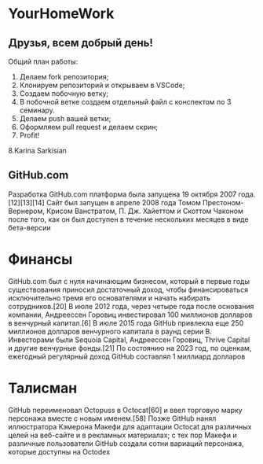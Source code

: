 # YourHomeWork

## Друзья, всем добрый день! 
Общий план работы:
1. Делаем fork репозитория;
2. Клонируем репозиторий и открываем в VSCode;
3. Создаем побочную ветку;
4. В побочной ветке создаем отдельный файл с конспектом по 3 семинару.
5. Делаем push вашей ветки;
6. Оформляем pull request и делаем скрин;
7. Profit!

8.Karina Sarkisian

## GitHub.com

Разработка GitHub.com платформа была запущена 19 oктября 2007 года.[12][13][14] Сайт был запущен в апреле 2008 года Томом Престоном-Вернером, Крисом Ванстратом, П. Дж. Хайеттом и Скоттом Чаконом после того, как он был доступен в течение нескольких месяцев в виде бета-версии
 # Финансы

GitHub.com был с нуля начинающим бизнесом, который в первые годы существования приносил достаточный доход, чтобы финансироваться исключительно тремя его основателями и начать набирать сотрудников.[20] В июле 2012 года, через четыре года после основания компании, Андреессен Горовиц инвестировал 100 миллионов долларов в венчурный капитал.[6] В июле 2015 года GitHub привлекла еще 250 миллионов долларов венчурного капитала в раунд серии B. Инвесторами были Sequoia Capital, Андреессен Горовиц, Thrive Capital и другие венчурные фонды.[21] По состоянию на 2023 год, по оценкам, ежегодный регулярный доход GitHub составлял 1 миллиард долларов

# Талисман 
GitHub переименовал Octopuss в Octocat[60] и ввел торговую марку персонажа вместе с новым именем.[58] Позже GitHub нанял иллюстратора Кэмерона Макефи для адаптации Octocat для различных целей на веб-сайте и в рекламных материалах; с тех пор Макефи и различные пользователи GitHub создали сотни вариаций персонажа, которые доступны на Octodex

